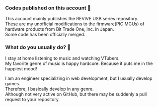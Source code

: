### Codes published on this account 🔭
This account mainly publishes the REVIVE USB series repository.  
These are my unofficial modifications to the firmware(PIC MCUs) of hardware products from Bit Trade One, Inc. in Japan.  
Some code has been officially merged.

### What do you usually do? 💬
I stay at home listening to music and watching VTubers.  
My favorite genre of music is happy hardcore. Because it puts me in the happiest mood!  

I am an engineer specializing in web development, but I usually develop games.  
Therefore, I basically develop in any genre.  
Although not very active on GitHub, but there may be suddenly a pull request to your repository.

<!--
**ushui/ushui** is a ✨ _special_ ✨ repository because its `README.md` (this file) appears on your GitHub profile.

Here are some ideas to get you started:

- 🔭 I’m currently working on ...
- 🌱 I’m currently learning ...
- 👯 I’m looking to collaborate on ...
- 🤔 I’m looking for help with ...
- 💬 Ask me about ...
- 📫 How to reach me: ...
- 😄 Pronouns: ...
- ⚡ Fun fact: ...
-->
